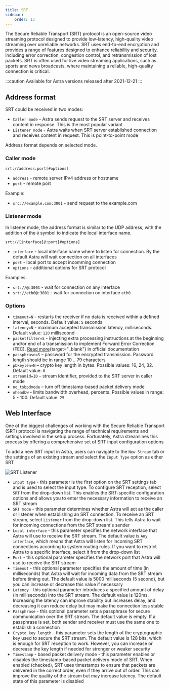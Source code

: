 ```yaml
---
title: SRT
sidebar:
    order: 13
---
```


The Secure Reliable Transport (SRT) protocol is an open-source video streaming protocol designed to provide low-latency, high-quality video streaming over unreliable networks. SRT uses end-to-end encryption and provides a range of features designed to enhance reliability and security, including error correction, congestion control, and retransmission of lost packets. SRT is often used for live video streaming applications, such as sports and news broadcasts, where maintaining a reliable, high-quality connection is critical.

:::caution
Available for Astra versions released after 2021-12-21
:::

## Address format

SRT could be received in two modes:

- `Caller mode` - Astra sends request to the SRT server and receives content in response. This is the most popular variant
- `Listener mode` - Astra waits when SRT server established connection and receives content in request. This is point-to-point mode

Address format depends on selected mode.

### Caller mode

```
srt://address:port[#options]
```

- `address` - remote server IPv4 address or hostname
- `port` - remote port

Example:

- `src://example.com:3001` - send request to the example.com

### Listener mode

In listener mode, the address format is similar to the UDP address, with the addition of the `@` symbol to indicate the local interface name.

```
srt://[interface]@:port[#options]
```

- `interface` - local interface name where to listen for connection. By the default Astra will wait connection on all interfaces
- `port` - local port to accept incomming connection
- `options` - additional options for SRT protocol

Examples:

- `srt://@:3001` - wait for connection on any interface
- `srt://eth0@:3001` - wait for connection on interface `eth0`

### Options

- `timeout=N` - restarts the receiver if no data is received within a defined interval, seconds. Default value: `5` seconds
- `latency=N` - maximum accepted transmission latency, milliseconds. Default value: `120` millisecond
- `packetfilter=S` - injecting extra processing instructions at the beginning and/or end of a transmission to implement Forward Error Correction (FEC). [Read more](https://github.com/Haivision/srt/blob/master/docs/features/packet-filtering-and-fec.md#configuring-the-fec-filter){target="_blank"} in official documentation
- `passphrase=S` – password for the encrypted transmission. Password length should be in range 10 .. 79 characters
- `pbkeylen=N` – crypto key length in bytes. Possible values: 16, 24, 32. Default value: `0`
- `streamid=ID` – stream identifier, provided to the SRT server in caller mode
- `no_tsbpdmode` – turn off timestamp-based packet delivery mode
- `oheadbw` - limits bandwidth overhead, percents. Possible values in range: 5 - 100. Default value: `25`

## Web Interface

One of the biggest challenges of working with the Secure Reliable Transport (SRT) protocol is navigating the range of technical requirements and settings involved in the setup process. Fortunately, Astra streamlines this process by offering a comprehensive set of SRT input configuration options

To add a new SRT input in Astra, users can navigate to the `New Stream` tab or the settings of an existing stream and select the `Input Type` option as either SRT

![SRT Listener](https://cdn.cesbo.com/help/astra/receiving/ip/srt/listener.png)

- `Input type` - this parameter is the first option on the SRT settings tab and is used to select the input type. To configure SRT reception, select `SRT` from the drop-down list. This enables the SRT-specific configuration options and allows you to enter the necessary information to receive an SRT stream
- `SRT mode` - this parameter determines whether Astra will act as the caller or listener when establishing an SRT connection. To receive an SRT stream, select `Listener` from the drop-down list. This tells Astra to wait for incoming connections from the SRT stream's sender
- `Local interface` - this parameter specifies the network interface that Astra will use to receive the SRT stream. The default value is `Any interface`, which means that Astra will listen for incoming SRT connections according to system routing rules. If you want to restrict Astra to a specific interface, select it from the drop-down list
- `Port` - this optional parameter specifies the network port that Astra will use to receive the SRT stream
- `Timeout` - this optional parameter specifies the amount of time (in milliseconds) that Astra will wait for incoming data from the SRT stream before timing out. The default value is 5000 milliseconds (5 second), but you can increase or decrease this value if necessary
- `Latency` - this optional parameter introduces a specified amount of delay (in milliseconds) into the SRT stream. The default value is 120ms. Increasing the latency can improve stability but increases delay, and decreasing it can reduce delay but may make the connection less stable
- `Passphrase` - this optional parameter sets a passphrase for secure communication over the SRT stream. The default value is empty. If a passphrase is set, both sender and receiver must use the same one to establish a connection
- `Crypto key length` - this parameter sets the length of the cryptographic key used to secure the SRT stream. The default value is 128 bits, which is enough for SRT reception to work. However, you can increase or decrease the key length if needed for stronger or weaker security
- `Timestamp` - based packet delivery mode - this parameter enables or disables the timestamp-based packet delivery mode of SRT. When enabled (checked), SRT uses timestamps to ensure that packets are delivered in the correct order, even if they arrive out of order. This can improve the quality of the stream but may increase latency. The default state of this parameter is disabled
